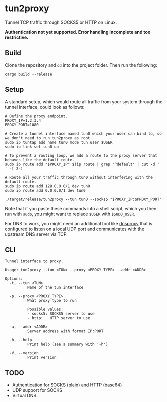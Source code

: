 # tun2proxy
Tunnel TCP traffic through SOCKS5 or HTTP on Linux.

**Authentication not yet supported. Error handling incomplete and too restrictive.**

## Build
Clone the repository and `cd` into the project folder. Then run the following:
```
cargo build --release
```

## Setup
A standard setup, which would route all traffic from your system through the tunnel interface, could look as follows:
```shell
# Define the proxy endpoint.
PROXY_IP=1.2.3.4
PROXY_PORT=1080

# Create a tunnel interface named tun0 which your user can bind to, so we don't need to run tun2proxy as root.
sudo ip tuntap add name tun0 mode tun user $USER
sudo ip link set tun0 up

# To prevent a routing loop, we add a route to the proxy server that behaves like the default route.
sudo ip route add "$PROXY_IP" $(ip route | grep '^default' | cut -d ' ' -f 2-)

# Route all your traffic through tun0 without interfering with the default route.
sudo ip route add 128.0.0.0/1 dev tun0
sudo ip route add 0.0.0.0/1 dev tun0

./target/release/tun2proxy --tun tun0 --socks5 "$PROXY_IP:$PROXY_PORT"
```

Note that if you paste these commands into a shell script, which you then run with `sudo`, you might want to replace
`$USER` with `$SUDO_USER`.

For DNS to work, you might need an additional tool like [dnsproxy](https://github.com/AdguardTeam/dnsproxy) that is
configured to listen on a local UDP port and communicates with the upstream DNS server via TCP.

## CLI
```
Tunnel interface to proxy.

Usage: tun2proxy --tun <TUN> --proxy <PROXY_TYPE> --addr <ADDR>

Options:
  -t, --tun <TUN>
          Name of the tun interface

  -p, --proxy <PROXY_TYPE>
          What proxy type to run

          Possible values:
          - socks5: SOCKS5 server to use
          - http:   HTTP server to use

  -a, --addr <ADDR>
          Server address with format IP:PORT

  -h, --help
          Print help (see a summary with '-h')

  -V, --version
          Print version
```

## TODO
- Authentication for SOCKS (plain) and HTTP (base64)
- UDP support for SOCKS
- Virtual DNS
